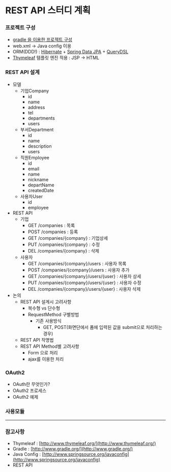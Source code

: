 REST API 스터디 계획
===================

### 프로젝트 구성
* [gradle 을 이용한 프로젝트 구성](https://github.com/ihoneymon/rest-api-study/blob/master/build.gradle)
* web.xml -> Java config 이용
* ORM(DDD!) : [Hibernate](http://www.hibernate.org/) + [Spring Data JPA](http://www.springsource.org/spring-data/jpa) + [QueryDSL](http://www.querydsl.com/)
* [Thymeleaf](http://www.thymeleaf.org/) 템플릿 엔진 적용 : JSP -> HTML 

### REST API 설계
* 모델
	* 기업Company
		- id
		- name
		- address
		- tel
		- departments
		- users
    * 부서Department
        - id
        - name
        - description
        - users
	* 직원Employee
		- id
		- email
		- name
		- nickname
		- departName
		- createdDate
	* 사용자User
	    - id
	    - employee
* REST API
	* 기업
		- GET /companies : 목록
		- POST /companies : 등록
		- GET /companies/{company} : 기업상세
		- PUT /companies/{company} : 수정
		- DEL /companies/{company} : 삭제
	* 사용자
		- GET /companies/{company}/users : 사용자 목록
		- POST /companies/{company}/users : 사용자 추가
		- GET /companies/{company}/users/{user} : 사용자 상세
		- PUT /companies/{company}/users/{user} : 사용자 수정
		- DEL /companies/{company}/users/{user} : 사용자 삭제
* 논의
	* REST API 설계시 고려사항
		- 복수형 vs 단수형
		- RequestMethod 구별방법
			- 기존 사용방식
				- GET, POST(화면단에서 폼에 입력된 값을 submit으로 처리하는 경우)
	* REST API 작명법
	* REST API Method별 고려사항
		- Form 으로 처리
		- ajax를 이용한 처리

### OAuth2
* OAuth란 무엇인가?
* OAuth2 프로세스
* OAuth2 예제

### 사용모듈

*****

### 참고사항
* Thymeleaf : [http://www.thymeleaf.org/](http://www.thymeleaf.org/)
* Gradle : [http://www.gradle.org/](http://www.gradle.org/)
* Java Config : [http://www.springsource.org/javaconfig](http://www.springsource.org/javaconfig)
* REST API
		
	